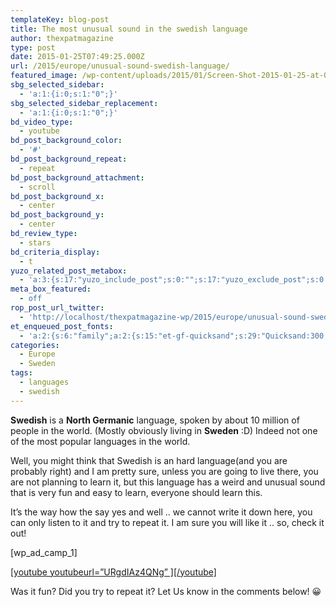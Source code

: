 ```yaml
---
templateKey: blog-post
title: The most unusual sound in the swedish language
author: thexpatmagazine
type: post
date: 2015-01-25T07:49:25.000Z
url: /2015/europe/unusual-sound-swedish-language/
featured_image: /wp-content/uploads/2015/01/Screen-Shot-2015-01-25-at-08.47.36.png
sbg_selected_sidebar:
  - 'a:1:{i:0;s:1:"0";}'
sbg_selected_sidebar_replacement:
  - 'a:1:{i:0;s:1:"0";}'
bd_video_type:
  - youtube
bd_post_background_color:
  - '#'
bd_post_background_repeat:
  - repeat
bd_post_background_attachment:
  - scroll
bd_post_background_x:
  - center
bd_post_background_y:
  - center
bd_review_type:
  - stars
bd_criteria_display:
  - t
yuzo_related_post_metabox:
  - 'a:3:{s:17:"yuzo_include_post";s:0:"";s:17:"yuzo_exclude_post";s:0:"";s:21:"yuzo_disabled_related";N;}'
meta_box_featured:
  - off
rop_post_url_twitter:
  - 'http://localhost/thexpatmagazine-wp/2015/europe/unusual-sound-swedish-language/?utm_source=ReviveOldPost&utm_medium=social&utm_campaign=ReviveOldPost'
et_enqueued_post_fonts:
  - 'a:2:{s:6:"family";a:2:{s:15:"et-gf-quicksand";s:29:"Quicksand:300,regular,500,700";s:10:"et-gf-lato";s:75:"Lato:100,100italic,300,300italic,regular,italic,700,700italic,900,900italic";}s:6:"subset";a:2:{i:0;s:5:"latin";i:1;s:9:"latin-ext";}}'
categories:
  - Europe
  - Sweden
tags:
  - languages
  - swedish
---
```


**Swedish** is a **North Germanic** language, spoken by about 10 million of people in the world. (Mostly obviously living in **Sweden** :D) Indeed not one of the most popular languages in the world.<!--more-->

Well, you might think that Swedish is an hard language(and you are probably right) and I am pretty sure, unless you are going to live there, you are not planning to learn it, but this language has a weird and unusual sound that is very fun and easy to learn, everyone should learn this.

It&#8217;s the way how the say yes and well .. we cannot write it down here, you can only listen to it and try to repeat it. I am sure you will like it .. so, check it out!

[wp\_ad\_camp_1]

[\[youtube youtubeurl=&#8221;URgdIAz4QNg&#8221; \]\[/youtube\]][1]

Was it fun? Did you try to repeat it? Let Us know in the comments below! 😀

[1]: http://youtube.com/watch?v=URgdIAz4QNg

